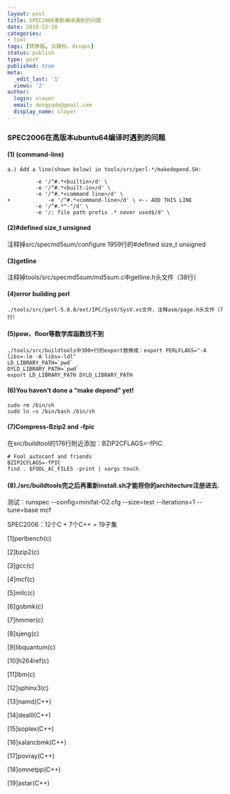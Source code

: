 ```yaml
---
layout: post
title: SPEC2006重新编译遇到的问题
date: 2018-12-28
categories:
- tool
tags: [转换器, 云跟帖，disqus]
status: publish
type: post
published: true
meta:
  _edit_last: '1'
  views: '2'
author:
  login: slayer
  email: dongyado@gmail.com
  display_name: slayer
---
```


### SPEC2006在高版本ubuntu64编译时遇到的问题


#### (1) (command-line)
  

    a.) Add a line(shown below) in tools/src/perl-*/makedepend.SH:

             -e '/^#.*<builtin>/d' \
             -e '/^#.*<built-in>/d' \
             -e '/^#.*<command line>/d' \
    +            -e '/^#.*<command-line>/d' \ <-- ADD THIS LINE
             -e '/^#.*"-"/d' \
             -e '/: file path prefix .* never used$/d' \


#### (2)#defined size_t unsigned

注释掉src/specmd5sum/configure 1959行的#defined size_t unsigned

#### (3)getline

注释掉tools/src/specmd5sum/md5sum.c中getline.h头文件（38行）

#### (4)error building perl

    ./tools/src/perl-5.8.8/ext/IPC/SysV/SysV.xs文件，注释asm/page.h头文件（7行）

#### (5)pow、floor等数学库函数找不到

    ./tools/src/buildtools中300+行的export替换成：export PERLFLAGS="-A libs=-lm -A libs=-ldl"
    LD_LIBRARY_PATH=`pwd`
    DYLD_LIBRARY_PATH=`pwd`
    export LD_LIBRARY_PATH DYLD_LIBRARY_PATH

#### (6)You haven’t done a “make depend” yet!


    sudo rm /bin/sh
    sudo ln –s /bin/bash /bin/sh


#### (7)Compress-Bzip2 and -fpic

在src/buildtool的176行附近添加：BZIP2CFLAGS=-fPIC


    # Fool autoconf and friends
    BZIP2CFLAGS=-fPIC
    find . $FOOL_AC_FILES -print | xargs touch


#### (8)./src/buildtools完之后再重新install.sh才能将你的architecture注册进去.

测试：runspec --config=minifat-O2.cfg --size=test --iterations=1 --tune=base mcf

SPEC2006：12个C + 7个C++ = 19子集

[1]perlbench(c)   

[2]bzip2(c)

[3]gcc(c)

[4]mcf(c)

[5]milc(c)

[6]gobmk(c)

[7]hmmer(c)

[8]sjeng(c)

[9]libquantum(c)

[10]h264ref(c)

[11]lbm(c)

[12]sphinx3(c)


[13]namd(C++)

[14]dealII(C++)

[15]soplex(C++)

[16]xalancbmk(C++)

[17]povray(C++)

[18]omnetpp(C++)

[19]astar(C++)



